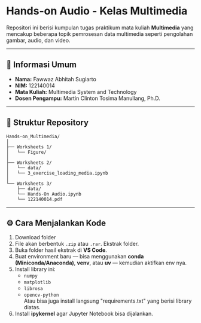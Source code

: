 # Hands-on Audio - Kelas Multimedia

Repositori ini berisi kumpulan tugas praktikum mata kuliah **Multimedia** yang mencakup beberapa topik pemrosesan data multimedia seperti pengolahan gambar, audio, dan video.

---

## 🧾 Informasi Umum

* **Nama:** Fawwaz Abhitah Sugiarto
* **NIM:** 122140014
* **Mata Kuliah:** Multimedia System and Technology
* **Dosen Pengampu:** Martin Clinton Tosima Manullang, Ph.D.

---

## 📁 Struktur Repository

```
Hands-on_Multimedia/
│
├── Worksheets 1/                                               
│   └── Figure/         
│
├── Worksheets 2/               
│   └── data/
│   └── 3_exercise_loading_media.ipynb
│
└── Worksheets 3/   
    ├── data/
    └── Hands-On Audio.ipynb
    └── 122140014.pdf
```

---

## ⚙️ Cara Menjalankan Kode

1. Download folder   
2. File akan berbentuk `.zip` atau `.rar`. Ekstrak folder.  
3. Buka folder hasil ekstrak di **VS Code**.  
4. Buat environment baru — bisa menggunakan **conda (Miniconda/Anaconda)**, **venv**, atau **uv** — kemudian aktifkan env nya.  
5. Install library ini:  
   - `numpy`  
   - `matplotlib`  
   - `librosa`  
   - `opencv-python` <br>
   Atau bisa juga install langsung "requirements.txt" yang berisi library diatas.
6. Install **ipykernel** agar Jupyter Notebook bisa dijalankan.  
